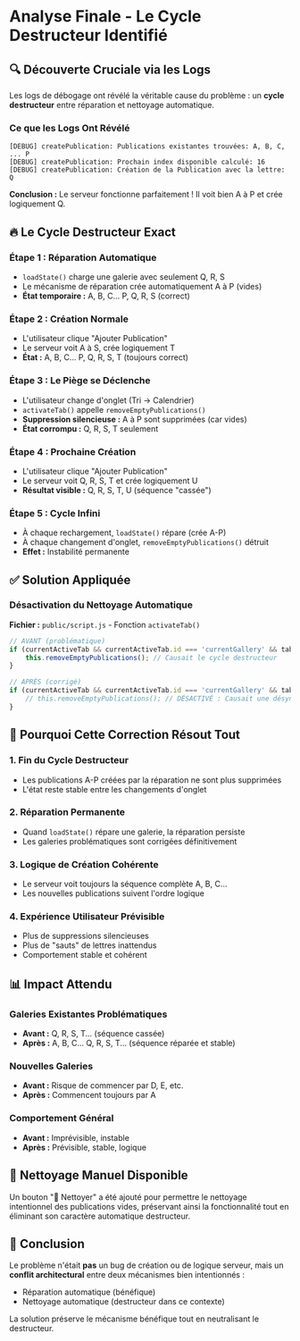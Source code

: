 # Analyse Finale - Le Cycle Destructeur Identifié

## 🔍 Découverte Cruciale via les Logs

Les logs de débogage ont révélé la véritable cause du problème : un **cycle destructeur** entre réparation et nettoyage automatique.

### Ce que les Logs Ont Révélé

```
[DEBUG] createPublication: Publications existantes trouvées: A, B, C, ... P
[DEBUG] createPublication: Prochain index disponible calculé: 16
[DEBUG] createPublication: Création de la Publication avec la lettre: Q
```

**Conclusion :** Le serveur fonctionne parfaitement ! Il voit bien A à P et crée logiquement Q.

## 🔥 Le Cycle Destructeur Exact

### Étape 1 : Réparation Automatique
- `loadState()` charge une galerie avec seulement Q, R, S
- Le mécanisme de réparation crée automatiquement A à P (vides)
- **État temporaire :** A, B, C... P, Q, R, S (correct)

### Étape 2 : Création Normale
- L'utilisateur clique "Ajouter Publication"
- Le serveur voit A à S, crée logiquement T
- **État :** A, B, C... P, Q, R, S, T (toujours correct)

### Étape 3 : Le Piège se Déclenche
- L'utilisateur change d'onglet (Tri → Calendrier)
- `activateTab()` appelle `removeEmptyPublications()`
- **Suppression silencieuse :** A à P sont supprimées (car vides)
- **État corrompu :** Q, R, S, T seulement

### Étape 4 : Prochaine Création
- L'utilisateur clique "Ajouter Publication"
- Le serveur voit Q, R, S, T et crée logiquement U
- **Résultat visible :** Q, R, S, T, U (séquence "cassée")

### Étape 5 : Cycle Infini
- À chaque rechargement, `loadState()` répare (crée A-P)
- À chaque changement d'onglet, `removeEmptyPublications()` détruit
- **Effet :** Instabilité permanente

## ✅ Solution Appliquée

### Désactivation du Nettoyage Automatique

**Fichier :** `public/script.js` - Fonction `activateTab()`

```javascript
// AVANT (problématique)
if (currentActiveTab && currentActiveTab.id === 'currentGallery' && tabId !== 'currentGallery') {
    this.removeEmptyPublications(); // Causait le cycle destructeur
}

// APRÈS (corrigé)
if (currentActiveTab && currentActiveTab.id === 'currentGallery' && tabId !== 'currentGallery') {
    // this.removeEmptyPublications(); // DÉSACTIVÉ : Causait une désynchronisation
}
```

## 🎯 Pourquoi Cette Correction Résout Tout

### 1. **Fin du Cycle Destructeur**
- Les publications A-P créées par la réparation ne sont plus supprimées
- L'état reste stable entre les changements d'onglet

### 2. **Réparation Permanente**
- Quand `loadState()` répare une galerie, la réparation persiste
- Les galeries problématiques sont corrigées définitivement

### 3. **Logique de Création Cohérente**
- Le serveur voit toujours la séquence complète A, B, C...
- Les nouvelles publications suivent l'ordre logique

### 4. **Expérience Utilisateur Prévisible**
- Plus de suppressions silencieuses
- Plus de "sauts" de lettres inattendus
- Comportement stable et cohérent

## 📊 Impact Attendu

### Galeries Existantes Problématiques
- **Avant :** Q, R, S, T... (séquence cassée)
- **Après :** A, B, C... Q, R, S, T... (séquence réparée et stable)

### Nouvelles Galeries
- **Avant :** Risque de commencer par D, E, etc.
- **Après :** Commencent toujours par A

### Comportement Général
- **Avant :** Imprévisible, instable
- **Après :** Prévisible, stable, logique

## 🔧 Nettoyage Manuel Disponible

Un bouton "🧹 Nettoyer" a été ajouté pour permettre le nettoyage intentionnel des publications vides, préservant ainsi la fonctionnalité tout en éliminant son caractère automatique destructeur.

## 🏁 Conclusion

Le problème n'était **pas** un bug de création ou de logique serveur, mais un **conflit architectural** entre deux mécanismes bien intentionnés :
- Réparation automatique (bénéfique)
- Nettoyage automatique (destructeur dans ce contexte)

La solution préserve le mécanisme bénéfique tout en neutralisant le destructeur.